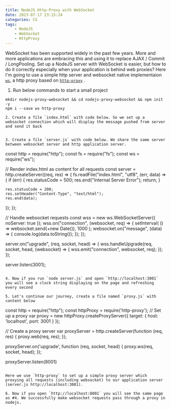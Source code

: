 ```yaml
---
title: NodeJS Http-Proxy with WebSocket
date: 2023-07-17 23:15:24
categories: CS
tags:
    - NodeJS
    - WebSocket
    - HttpProxy
---
```


WebSocket has been supported widely in the past few years. More and more applications are embracing this and using it to replace AJAX / Commit / LongPooling. Set up a NodeJS server with WebSocket is easier, but how to do it correctly especially when your application is behind web proxies? Here I'm going to use a simple http server and websocket native implementaion [`ws`](https://github.com/websockets/ws), a http proxy based on [`http-proxy`](https://github.com/http-party/node-http-proxy) .

1. Run below commands to start a small project

```
mkdir nodejs-proxy-websocket && cd nodejs-proxy-websocket && npm init -y
npm i --save ws http-proxy

2. Create a file `index.html` with code below. So we set up a websocket connection which will display the message pushed from server and send it back

```
<div id="message"></div>
<script>
    // Init a websocket object
    let ws = new WebSocket(location.href.replace('http', 'ws'));
    // Open the connection
    ws.onopen = (event)=>{
        ws.send("Init the server connection")
    }
    // Receive / Send messages
    ws.onmessage = (message)=>{
        document.querySelector('#message').innerHTML = new Date(+message.data).toISOString().substr(0, 19);
        ws.send(message.data);
    }
</script>

```

3. Create a file `server.js` with code below. We share the same server between websocket server and http application server.

```
const http = require("http");
const fs = require("fs");
const ws = require("ws");

// Render index.html as content for all requests
const server = http.createServer((req, res) => {
  fs.readFile("index.html", "utf8", (err, data) => {
    if (err) {
      res.statusCode = 500;
      res.end("Internal Server Error");
      return;
    }

    res.statusCode = 200;
    res.setHeader("Content-Type", "text/html");
    res.end(data);
  });
});

// Handle websocket requests
const wss = new ws.WebSocketServer({ noServer: true });
wss.on("connection", (websocket, req) => {
  setInterval(
    () => websocket.send(+new Date()),
    1000
  );
  websocket.on("message", (data) => {
    console.log(data.toString());
  });
});

server.on("upgrade", (req, socket, head) => {
  wss.handleUpgrade(req, socket, head, (websocket) => {
    wss.emit("connection", websocket, req);
  });
});

server.listen(3001);

```

4. Now if you run `node server.js` and open `http://localhost:3001` you will see a clock string displaying on the page and refreshing every second

5. Let's continue our journey, create a file named `proxy.js` with content below

```
const http = require("http");
const httpProxy = require('http-proxy');
// Set up a proxy
var proxy = new httpProxy.createProxyServer({
  target: {
    host: 'localhost',
    port: 3001
  }
});

// Create a proxy server
var proxyServer = http.createServer(function (req, res) {
  proxy.web(req, res);
});

proxyServer.on('upgrade', function (req, socket, head) {
  proxy.ws(req, socket, head);
});

proxyServer.listen(8001)
```

Here we use `http-proxy` to set up a simple proxy server which proxying all requests (including websocket) to our application server (server.js http://localhost:3001). 

6. Now if you open `http://localhost:8001` you will see the same page as #4. We successfully make websocket requests pass through a proxy in nodejs.

